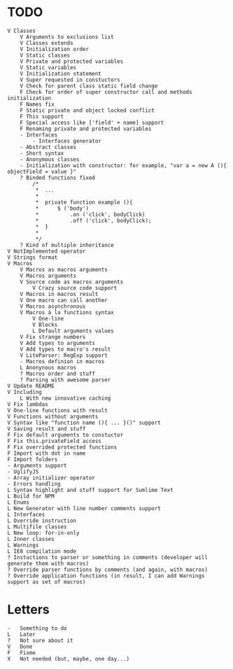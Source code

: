 # TODO
	V Classes
		V Arguments to exclusions list
		V Classes extends
		V Initialization order
		V Static classes
		V Private and protected variables
		V Static variables
		V Initialization statement
		V Super requested in constuctors
		V Check for parent class static field change
		F Check for order of super constructor call and methods initialization
		F Names fix
		F Static private and object locked conflict
		F This support
		F Special access like ['field' + name] support
		F Renaming private and protected variables
		- Interfaces
			- Interfaces generator
		- Abstract classes
		- Short syntax
		- Anonymous classes
		- Initialization with constructor: for example, "var a = new A (){ objectField = value }"
		? Binded functions fixed 
			/*
			 * 	...
			 * 	
			 * 	private function example (){
			 *		$ ('body')
			 * 			.on ('click', bodyClick)
			 * 			.off ('click', bodyClick);
			 * 	}
			 * 	
			 */
		? Kind of multiple inheritance 
	V NotImplemented operator
	V Strings format
	V Macros
		V Macros as macros arguments
		V Macros arguments
		V Source code as macros arguments
			V Crazy source code support
		V Macros in macros result
		V One macro can call another
		V Macros asynchronous
		V Macros à la functions syntax
			V One-line
			V Blocks
			L Default arguments values
		V Fix strange numbers
		V Add types to arguments
		V Add types to macro's result
		V LiteParser: RegExp support
		- Macros definion in macros
		L Anonynous macros
		? Macros order and stuff
		? Parsing with awesome parser
	V Update README
	V Including
		L With new innovative caching
	V Fix lambdas
	V One-line functions with result
	V Functions without arguments
	V Syntax like "function name (){ ... }()" support
	V Saving result and stuff
	F Fix default arguments to constuctor
	F Fix this.privateField access
	F Fix overrided protected functions
	F Import with dot in name
	F Import folders
	- Arguments support
	- UglifyJS
	- Array initializer operator
	- Errors handling
	L Syntax highlight and stuff support for Sumlime Text
	L Build for NPM
	L Enums
	L New Generator with line number comments support
	L Interfaces
	L Override instruction
	L Multifile classes
	L New loop: for-in-only
	L Inner classes
	L Warnings
	L IE8 compilation mode
	? Instuctions to parser or something in comments (developer will generate them with macros)
	? Override parser functions by comments (and again, with macros)
	? Override application functions (in result, I can add Warnings support as set of macros)

# Letters
	- 	Something to do
	L 	Later
	? 	Not sure about it
	V 	Done
	F 	Fixme
	X 	Not needed (but, maybe, one day...)